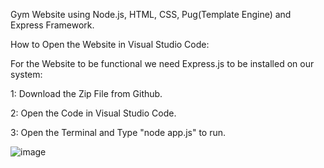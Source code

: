 Gym Website using Node.js, HTML, CSS, Pug(Template Engine) and Express Framework.


How to Open the Website in Visual Studio Code:

For the Website to be functional we need Express.js to be installed on our system:

1: Download the Zip File from Github.

2: Open the Code in Visual Studio Code.

3: Open the Terminal and Type "node app.js" to run.



![image](https://user-images.githubusercontent.com/34280127/98855723-7419b400-242a-11eb-8fe7-32742ca3e3d1.png)
